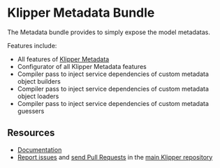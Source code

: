 Klipper Metadata Bundle
=======================

The Metadata bundle provides to simply expose the model metadatas.

Features include:

- All features of [Klipper Metadata](https://github.com/klipperdev/metadata)
- Configurator of all Klipper Metadata features
- Compiler pass to inject service dependencies of custom metadata object builders
- Compiler pass to inject service dependencies of custom metadata object loaders
- Compiler pass to inject service dependencies of custom metadata guessers

Resources
---------

- [Documentation](https://doc.klipper.dev/bundles/metadata-bundle)
- [Report issues](https://github.com/klipperdev/klipper/issues)
  and [send Pull Requests](https://github.com/klipperdev/klipper/pulls)
  in the [main Klipper repository](https://github.com/klipperdev/klipper)
